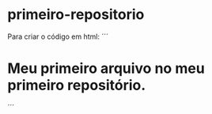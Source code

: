 # primeiro-repositorio

Para criar o código em html:
´´´
<html>
<h1>Meu primeiro arquivo no meu primeiro repositório.</h1>
</html>
´´´
